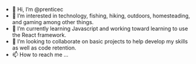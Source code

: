 - 👋 Hi, I’m @prenticec
- 👀 I’m interested in technology, fishing, hiking, outdoors, homesteading, and gaming among other things.
- 🌱 I’m currently learning Javascript and working toward learning to use the React framework.
- 💞️ I’m looking to collaborate on basic projects to help develop my skills as well as code retention.
- 📫 How to reach me ...

<!---
prenticec/prenticec is a ✨ special ✨ repository because its `README.md` (this file) appears on your GitHub profile.
You can click the Preview link to take a look at your changes.
--->
